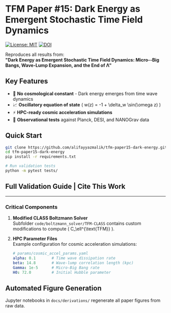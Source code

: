 # TFM Paper #15: Dark Energy as Emergent Stochastic Time Field Dynamics

[![License: MIT](https://img.shields.io/badge/License-MIT-blue.svg)](LICENSE)
[![DOI](https://zenodo.org/badge/DOI/10.5281/zenodo.XXXXXXX.svg)](https://doi.org/10.XXXX/zenodo.XXXXXXX)

Reproduces all results from:  
**"Dark Energy as Emergent Stochastic Time Field Dynamics: Micro--Big Bangs, Wave-Lump Expansion, and the End of Λ"**

## Key Features
- 🌌 **No cosmological constant** - Dark energy emerges from time wave dynamics
- 📈 **Oscillatory equation of state** \( w(z) = -1 + \delta_w \sin(\omega z) \)
- ⚡ **HPC-ready cosmic acceleration simulations**
- 📡 **Observational tests** against Planck, DESI, and NANOGrav data

## Quick Start
```bash
git clone https://github.com/alifayyazmalik/tfm-paper15-dark-energy.git
cd tfm-paper15-dark-energy
pip install -r requirements.txt

# Run validation tests
python -m pytest tests/
```

## Full Validation Guide | Cite This Work

---

### **Critical Components**
1. **Modified CLASS Boltzmann Solver**  
   Subfolder `code/boltzmann_solver/TFM-CLASS` contains custom modifications to compute \( C_\ell^{\text{TFM}} \).

2. **HPC Parameter Files**  
   Example configuration for cosmic acceleration simulations:
   ```yaml
   # params/cosmic_accel_params.yaml
   alpha: 0.1       # Time wave dissipation rate
   beta: 14.8       # Wave-lump correlation length (kpc)
   Gamma: 1e-5      # Micro-Big Bang rate
   H0: 72.0         # Initial Hubble parameter
   ```

## Automated Figure Generation
Jupyter notebooks in `docs/derivations/` regenerate all paper figures from raw data.
